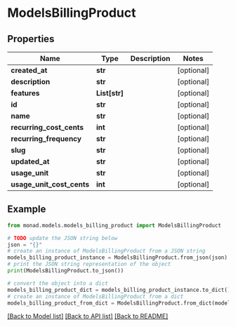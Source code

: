 # ModelsBillingProduct


## Properties

Name | Type | Description | Notes
------------ | ------------- | ------------- | -------------
**created_at** | **str** |  | [optional] 
**description** | **str** |  | [optional] 
**features** | **List[str]** |  | [optional] 
**id** | **str** |  | [optional] 
**name** | **str** |  | [optional] 
**recurring_cost_cents** | **int** |  | [optional] 
**recurring_frequency** | **str** |  | [optional] 
**slug** | **str** |  | [optional] 
**updated_at** | **str** |  | [optional] 
**usage_unit** | **str** |  | [optional] 
**usage_unit_cost_cents** | **int** |  | [optional] 

## Example

```python
from monad.models.models_billing_product import ModelsBillingProduct

# TODO update the JSON string below
json = "{}"
# create an instance of ModelsBillingProduct from a JSON string
models_billing_product_instance = ModelsBillingProduct.from_json(json)
# print the JSON string representation of the object
print(ModelsBillingProduct.to_json())

# convert the object into a dict
models_billing_product_dict = models_billing_product_instance.to_dict()
# create an instance of ModelsBillingProduct from a dict
models_billing_product_from_dict = ModelsBillingProduct.from_dict(models_billing_product_dict)
```
[[Back to Model list]](../README.md#documentation-for-models) [[Back to API list]](../README.md#documentation-for-api-endpoints) [[Back to README]](../README.md)



